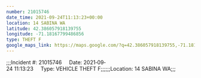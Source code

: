 ```yaml
---
number: 21015746
date_time: 2021-09-24T11:13:23+00:00
location: 14 SABINA WA
latitude: 42.386057918139755
longitude: -71.18167799486856
type: THEFT F
google_maps_link: https://maps.google.com/?q=42.386057918139755,-71.18167799486856
---
```


;;;Incident #: 21015746     Date: 2021‐09‐24 11:13:23     Type: VEHICLE THEFT F;;;;;;Location: 14 SABINA WA;;;
